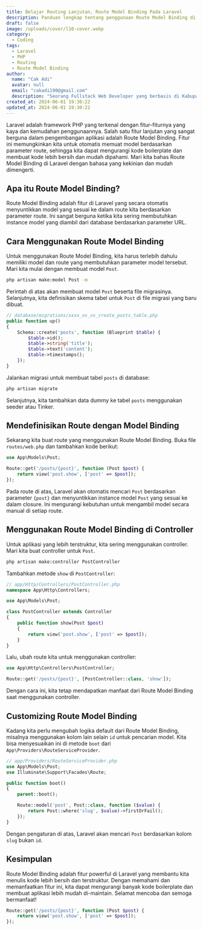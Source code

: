 ```yaml
---
title: Belajar Routing Lanjutan, Route Model Binding Pada Laravel
description: Panduan lengkap tentang penggunaan Route Model Binding di Laravel. Artikel ini membahas cara menggunakan Route Model Binding untuk memuat model berdasarkan parameter route, baik dalam closure maupun controller, serta bagaimana menyesuaikan logika default dari Route Model Binding.
draft: false
image: /uploads/cover/l10-cover.webp
category:
  - Coding
tags:
  - Laravel
  - PHP
  - Routing
  - Route Model Binding
author:
  name: "Cak Adi"
  avatar: null
  email: "cakadi190@gmail.com"
  description: "Seorang Fullstack Web Developer yang berbasis di Kabupaten Ngawi yang suka sekali dengan desain dan juga hal yang berbau teknologi."
created_at: 2024-06-01 19:30:22
updated_at: 2024-06-01 19:30:22
---
```


Laravel adalah framework PHP yang terkenal dengan fitur-fiturnya yang kaya dan kemudahan penggunaannya. Salah satu fitur lanjutan yang sangat berguna dalam pengembangan aplikasi adalah Route Model Binding. Fitur ini memungkinkan kita untuk otomatis memuat model berdasarkan parameter route, sehingga kita dapat mengurangi kode boilerplate dan membuat kode lebih bersih dan mudah dipahami. Mari kita bahas Route Model Binding di Laravel dengan bahasa yang kekinian dan mudah dimengerti.

## Apa itu Route Model Binding?

Route Model Binding adalah fitur di Laravel yang secara otomatis menyuntikkan model yang sesuai ke dalam route kita berdasarkan parameter route. Ini sangat berguna ketika kita sering membutuhkan instance model yang diambil dari database berdasarkan parameter URL.

## Cara Menggunakan Route Model Binding

Untuk menggunakan Route Model Binding, kita harus terlebih dahulu memiliki model dan route yang membutuhkan parameter model tersebut. Mari kita mulai dengan membuat model `Post`.

```bash
php artisan make:model Post -m
```

Perintah di atas akan membuat model `Post` beserta file migrasinya. Selanjutnya, kita definisikan skema tabel untuk `Post` di file migrasi yang baru dibuat.

```php
// database/migrations/xxxx_xx_xx_create_posts_table.php
public function up()
{
    Schema::create('posts', function (Blueprint $table) {
        $table->id();
        $table->string('title');
        $table->text('content');
        $table->timestamps();
    });
}
```

Jalankan migrasi untuk membuat tabel `posts` di database:

```bash
php artisan migrate
```

Selanjutnya, kita tambahkan data dummy ke tabel `posts` menggunakan seeder atau Tinker.

## Mendefinisikan Route dengan Model Binding

Sekarang kita buat route yang menggunakan Route Model Binding. Buka file `routes/web.php` dan tambahkan kode berikut:

```php
use App\Models\Post;

Route::get('/posts/{post}', function (Post $post) {
    return view('post.show', ['post' => $post]);
});
```

Pada route di atas, Laravel akan otomatis mencari `Post` berdasarkan parameter `{post}` dan menyuntikkan instance model `Post` yang sesuai ke dalam closure. Ini mengurangi kebutuhan untuk mengambil model secara manual di setiap route.

## Menggunakan Route Model Binding di Controller

Untuk aplikasi yang lebih terstruktur, kita sering menggunakan controller. Mari kita buat controller untuk `Post`.

```bash
php artisan make:controller PostController
```

Tambahkan metode `show` di `PostController`:

```php
// app/Http/Controllers/PostController.php
namespace App\Http\Controllers;

use App\Models\Post;

class PostController extends Controller
{
    public function show(Post $post)
    {
        return view('post.show', ['post' => $post]);
    }
}
```

Lalu, ubah route kita untuk menggunakan controller:

```php
use App\Http\Controllers\PostController;

Route::get('/posts/{post}', [PostController::class, 'show']);
```

Dengan cara ini, kita tetap mendapatkan manfaat dari Route Model Binding saat menggunakan controller.

## Customizing Route Model Binding

Kadang kita perlu mengubah logika default dari Route Model Binding, misalnya menggunakan kolom lain selain `id` untuk pencarian model. Kita bisa menyesuaikan ini di metode `boot` dari `App\Providers\RouteServiceProvider`.

```php
// app/Providers/RouteServiceProvider.php
use App\Models\Post;
use Illuminate\Support\Facades\Route;

public function boot()
{
    parent::boot();

    Route::model('post', Post::class, function ($value) {
        return Post::where('slug', $value)->firstOrFail();
    });
}
```

Dengan pengaturan di atas, Laravel akan mencari `Post` berdasarkan kolom `slug` bukan `id`.

## Kesimpulan

Route Model Binding adalah fitur powerful di Laravel yang membantu kita menulis kode lebih bersih dan terstruktur. Dengan memahami dan memanfaatkan fitur ini, kita dapat mengurangi banyak kode boilerplate dan membuat aplikasi lebih mudah di-maintain. Selamat mencoba dan semoga bermanfaat!

```php
Route::get('/posts/{post}', function (Post $post) {
    return view('post.show', ['post' => $post]);
});
```

